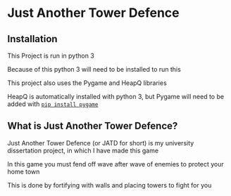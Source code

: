 # Just Another Tower Defence

## Installation

This Project is run in python 3

Because of this python 3 will need to be installed to run this

This project also uses the Pygame and HeapQ libraries

HeapQ is automatically installed with python 3, but Pygame will need to be added with [`pip install pygame`](https://www.pygame.org/)

## What is Just Another Tower Defence?

Just Another Tower Defence (or JATD for short) is my university dissertation project, in which I have made this game

In this game you must fend off wave after wave of enemies to protect your home town

This is done by fortifying with walls and placing towers to fight for you
